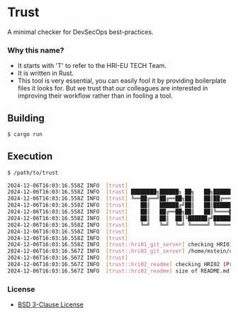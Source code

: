 # Trust

A minimal checker for DevSecOps best-practices.

### Why this name?

* It starts with 'T' to refer to the HRI-EU TECH Team.
* It is written in Rust.
* This tool is very essential, you can easily fool it by providing
  boilerplate files it looks for. But we trust that our colleagues
  are interested in improving their workflow rather than in fooling
  a tool.

## Building

```bash
$ cargo run
```

## Execution

```bash
$ /path/to/trust

2024-12-06T16:03:16.558Z INFO  [trust] 
2024-12-06T16:03:16.558Z INFO  [trust] ████████╗██████╗ ██╗   ██╗███████╗████████╗
2024-12-06T16:03:16.558Z INFO  [trust] ╚══██╔══╝██╔══██╗██║   ██║██╔════╝╚══██╔══╝
2024-12-06T16:03:16.558Z INFO  [trust]    ██║   ██████╔╝██║   ██║███████╗   ██║
2024-12-06T16:03:16.558Z INFO  [trust]    ██║   ██╔══██╗██║   ██║╚════██║   ██║
2024-12-06T16:03:16.558Z INFO  [trust]    ██║   ██║  ██║╚██████╔╝███████║   ██║
2024-12-06T16:03:16.558Z INFO  [trust]    ╚═╝   ╚═╝  ╚═╝ ╚═════╝ ╚══════╝   ╚═╝
2024-12-06T16:03:16.558Z INFO  [trust] 
2024-12-06T16:03:16.558Z INFO  [trust] 
2024-12-06T16:03:16.558Z INFO  [trust::hri01_git_server] checking HRI01 (Push code to a Git server)
2024-12-06T16:03:16.567Z INFO  [trust::hri01_git_server] /home/mstein/code/ToolBOSLib/.git/: Git working tree found
2024-12-06T16:03:16.567Z INFO  [trust] 
2024-12-06T16:03:16.567Z INFO  [trust::hri02_readme] checking HRI02 (Provide non-trivial README.md)
2024-12-06T16:03:16.567Z INFO  [trust::hri02_readme] size of README.md: 2628 Bytes (seems good)
```

### License

* [BSD 3-Clause License](LICENSE)

